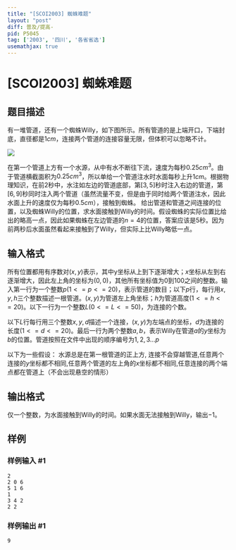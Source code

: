 ```yaml
---
title: "[SCOI2003] 蜘蛛难题"
layout: "post"
diff: 普及/提高-
pid: P5045
tag: ['2003', '四川', '各省省选']
usemathjax: true
---
```


# [SCOI2003] 蜘蛛难题
## 题目描述

有一堆管道，还有一个蜘蛛$\text{Willy}$，如下图所示。所有管道的是上端开口，下端封底，直径都是$1cm$，连接两个管道的连接容量无限，但体积可以忽略不计。

![](https://cdn.luogu.com.cn/upload/pic/43701.png)

在第一个管道上方有一个水源，从中有水不断往下流，速度为每秒$0.25cm^3$。由于管道横截面积为$0.25cm^3$，所以单给一个管道注水时水面每秒上升$1cm$。根据物理知识，在前$2$秒中，水注如左边的管道底部，第$[3,5]$秒时注入右边的管道，第$[6,9]$秒同时注入两个管道（虽然流量不变，但是由于同时给两个管道注水，因此水面上升的速度仅为每秒$0.5cm$），接触到蜘蛛。 给出管道和管道之间连接的位置，以及蜘蛛$\text{Willy}$的位置，求水面接触到$\text{Willy}$的时间。假设蜘蛛的实际位置比给出的略高一点，因此如果蜘蛛在左边管道的$n=4$的位置，答案应该是$5$秒。因为前两秒后水面虽然看起来接触到了$\text{Willy}$，但实际上比$\text{Willy}$略低一点。


## 输入格式

所有位置都用有序数对$(x, y)$表示，其中y坐标从上到下逐渐增大；$x$坐标从左到右逐渐增大，因此左上角的坐标为$(0,0)$，其他所有坐标值为$0$到$100$之间的整数。输入第一行为一个整数$p(1<=p<=20)$，表示管道的数目；以下$p$行，每行用$x, y, h$三个整数描述一根管道。$(x,y)$为管道左上角坐标；$h$为管道高度$(1<=h<=20)$。以下一行为一个整数$L(0<=L<=50)$，为连接的个数。

以下$L$行每行用三个整数$x, y, d$描述一个连接，$(x,y)$为左端点的坐标，$d$为连接的长度$(1<=d<=20)$。最后一行为两个整数$a,b$，表示$\text{Willy}$在管道$a$的$y$坐标为$b$的位置。管道按照在文件中出现的顺序编号为$1,2,3…p$

以下为一些假设： 水源总是在第一根管道的正上方, 连接不会穿越管道,任意两个连接的$y$坐标都不相同,任意两个管道的左上角的$x$坐标都不相同,任意连接的两个端点都在管道上（不会出现悬空的情形）
## 输出格式

仅一个整数，为水面接触到$\text{Willy}$的时间。如果水面无法接触到$\text{Willy}$，输出$-1$。
## 样例

### 样例输入 #1
```
2
2 0 6
5 1 6
1
3 4 2
2 2
```
### 样例输出 #1
```
9
```
